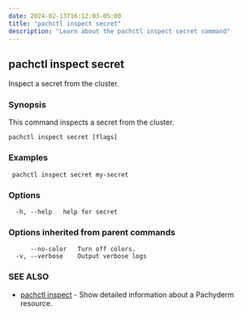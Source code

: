 ```yaml
---
date: 2024-02-13T16:12:03-05:00
title: "pachctl inspect secret"
description: "Learn about the pachctl inspect secret command"
---
```


## pachctl inspect secret

Inspect a secret from the cluster.

### Synopsis

This command inspects a secret from the cluster.

```
pachctl inspect secret [flags]
```

### Examples

```
 pachctl inspect secret my-secret 

```

### Options

```
  -h, --help   help for secret
```

### Options inherited from parent commands

```
      --no-color   Turn off colors.
  -v, --verbose    Output verbose logs
```

### SEE ALSO

* [pachctl inspect](../pachctl_inspect)	 - Show detailed information about a Pachyderm resource.


